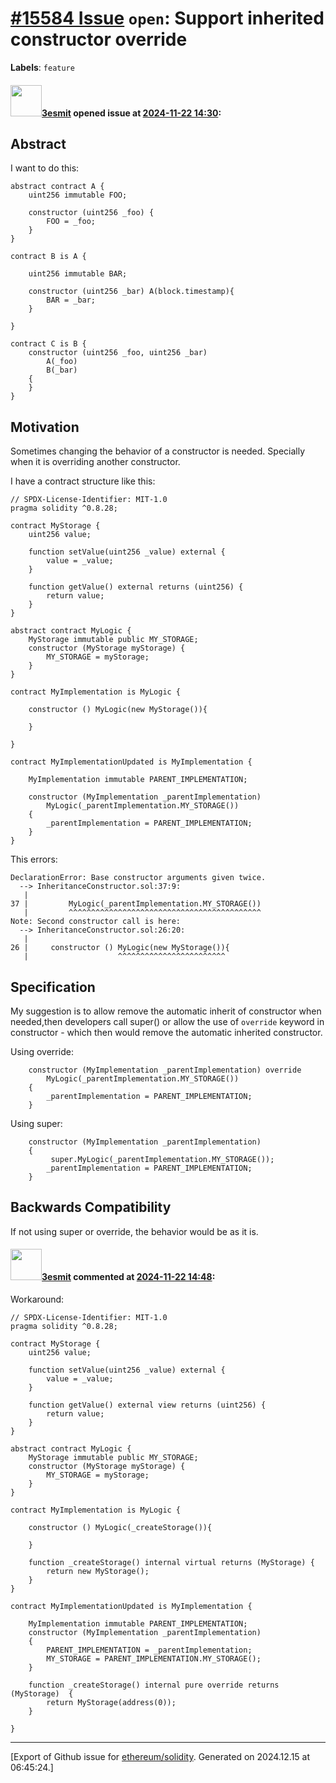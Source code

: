 # [\#15584 Issue](https://github.com/ethereum/solidity/issues/15584) `open`: Support inherited constructor override
**Labels**: `feature`


#### <img src="https://avatars.githubusercontent.com/u/224810?u=9d4bdd31329b33f97dbee8e1e3e6f01fa1369d09&v=4" width="50">[3esmit](https://github.com/3esmit) opened issue at [2024-11-22 14:30](https://github.com/ethereum/solidity/issues/15584):

## Abstract
I want to do this:

```solidity
abstract contract A {
    uint256 immutable FOO;

    constructor (uint256 _foo) {
        FOO = _foo;
    }
}

contract B is A {

    uint256 immutable BAR;

    constructor (uint256 _bar) A(block.timestamp){
        BAR = _bar;
    }

}

contract C is B {
    constructor (uint256 _foo, uint256 _bar) 
        A(_foo)
        B(_bar)
    {    
    }
}
```

## Motivation

Sometimes changing the behavior of a constructor is needed. Specially when it is overriding another constructor.

I have a contract structure like this:

```solidity
// SPDX-License-Identifier: MIT-1.0
pragma solidity ^0.8.28;

contract MyStorage {
    uint256 value;
    
    function setValue(uint256 _value) external {
        value = _value;
    }

    function getValue() external returns (uint256) {
        return value;
    }
}

abstract contract MyLogic {
    MyStorage immutable public MY_STORAGE;
    constructor (MyStorage myStorage) {
        MY_STORAGE = myStorage;
    }
}

contract MyImplementation is MyLogic {
    
    constructor () MyLogic(new MyStorage()){

    }

}

contract MyImplementationUpdated is MyImplementation {

    MyImplementation immutable PARENT_IMPLEMENTATION;

    constructor (MyImplementation _parentImplementation) 
        MyLogic(_parentImplementation.MY_STORAGE())
    {
        _parentImplementation = PARENT_IMPLEMENTATION;
    }
}
```


This errors:
```
DeclarationError: Base constructor arguments given twice.
  --> InheritanceConstructor.sol:37:9:
   |
37 |         MyLogic(_parentImplementation.MY_STORAGE())
   |         ^^^^^^^^^^^^^^^^^^^^^^^^^^^^^^^^^^^^^^^^^^^
Note: Second constructor call is here:
  --> InheritanceConstructor.sol:26:20:
   |
26 |     constructor () MyLogic(new MyStorage()){
   |                    ^^^^^^^^^^^^^^^^^^^^^^^^

```


## Specification

My suggestion is to allow remove the automatic inherit of constructor when needed,then developers call super() or allow the use of `override` keyword in constructor - which then would remove the automatic inherited constructor. 


Using override:
```solidity
    constructor (MyImplementation _parentImplementation) override
        MyLogic(_parentImplementation.MY_STORAGE())
    {
        _parentImplementation = PARENT_IMPLEMENTATION;
    }

```

Using super:
```solidity
    constructor (MyImplementation _parentImplementation)   
    {
         super.MyLogic(_parentImplementation.MY_STORAGE());
        _parentImplementation = PARENT_IMPLEMENTATION;
    }
```
## Backwards Compatibility

If not using super or override, the behavior would be as it is.


#### <img src="https://avatars.githubusercontent.com/u/224810?u=9d4bdd31329b33f97dbee8e1e3e6f01fa1369d09&v=4" width="50">[3esmit](https://github.com/3esmit) commented at [2024-11-22 14:48](https://github.com/ethereum/solidity/issues/15584#issuecomment-2493930120):

Workaround:

```solidity
// SPDX-License-Identifier: MIT-1.0
pragma solidity ^0.8.28;

contract MyStorage {
    uint256 value;
    
    function setValue(uint256 _value) external {
        value = _value;
    }

    function getValue() external view returns (uint256) {
        return value;
    }
}

abstract contract MyLogic {
    MyStorage immutable public MY_STORAGE;
    constructor (MyStorage myStorage) {
        MY_STORAGE = myStorage;
    }
}

contract MyImplementation is MyLogic {
    
    constructor () MyLogic(_createStorage()){

    }

    function _createStorage() internal virtual returns (MyStorage) {
        return new MyStorage();
    }
}

contract MyImplementationUpdated is MyImplementation {

    MyImplementation immutable PARENT_IMPLEMENTATION;
    constructor (MyImplementation _parentImplementation) 
    {
        PARENT_IMPLEMENTATION = _parentImplementation;
        MY_STORAGE = PARENT_IMPLEMENTATION.MY_STORAGE();
    }

    function _createStorage() internal pure override returns (MyStorage)  {
        return MyStorage(address(0));
    }

}
```


-------------------------------------------------------------------------------



[Export of Github issue for [ethereum/solidity](https://github.com/ethereum/solidity). Generated on 2024.12.15 at 06:45:24.]
